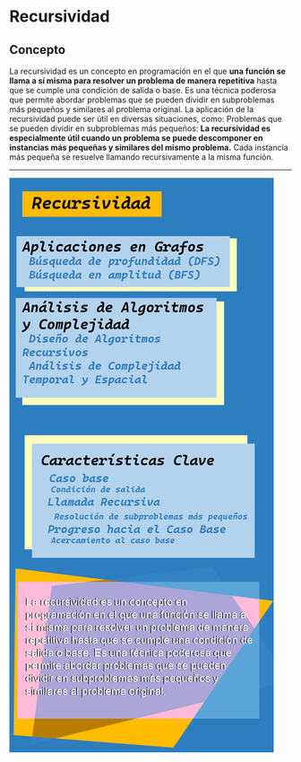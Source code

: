 # Recursividad
## Concepto
La recursividad es un concepto en programación en el que **una función se llama a sí misma para resolver un problema de manera repetitiva** hasta que se cumple una condición de salida o base. Es una técnica poderosa que permite abordar problemas que se pueden dividir en subproblemas más pequeños y similares al problema original. La aplicación de la recursividad puede ser útil en diversas situaciones, como:
Problemas que se pueden dividir en subproblemas más pequeños: **La recursividad es especialmente útil cuando un problema se puede descomponer en instancias más pequeñas y similares del mismo problema.** Cada instancia más pequeña se resuelve llamando recursivamente a la misma función.

---
![Alt text](../img/mapa2.png)